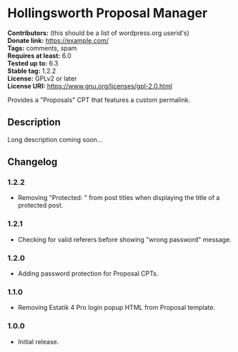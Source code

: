 # Hollingsworth Proposal Manager #
**Contributors:** (this should be a list of wordpress.org userid's)  
**Donate link:** https://example.com/  
**Tags:** comments, spam  
**Requires at least:** 6.0  
**Tested up to:** 6.3  
**Stable tag:** 1.2.2  
**License:** GPLv2 or later  
**License URI:** https://www.gnu.org/licenses/gpl-2.0.html  

Provides a "Proposals" CPT that features a custom permalink.

## Description ##

Long description coming soon...

## Changelog ##

### 1.2.2 ###
* Removing "Protected: " from post titles when displaying the title of a protected post.

### 1.2.1 ###
* Checking for valid referers before showing "wrong password" message.

### 1.2.0 ###
* Adding password protection for Proposal CPTs.

### 1.1.0 ###
*  Removing Estatik 4 Pro login popup HTML from Proposal template.

### 1.0.0 ###
* Initial release.


